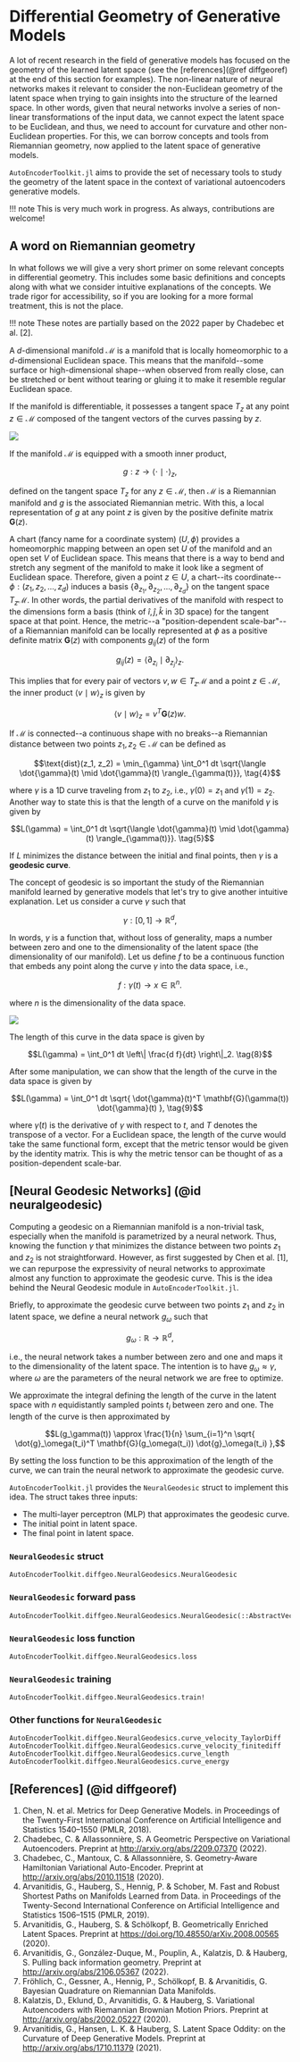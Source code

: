 # Differential Geometry of Generative Models

A lot of recent research in the field of generative models has focused on the
geometry of the learned latent space (see the [references](@ref diffgeoref) at
the end of this section for examples). The non-linear nature of neural networks
makes it relevant to consider the non-Euclidean geometry of the latent space
when trying to gain insights into the structure of the learned space. In other
words, given that neural networks involve a series of non-linear transformations
of the input data, we cannot expect the latent space to be Euclidean, and thus,
we need to account for curvature and other non-Euclidean properties. For this,
we can borrow concepts and tools from Riemannian geometry, now applied to the
latent space of generative models.

`AutoEncoderToolkit.jl` aims to provide the set of necessary tools to study the geometry
of the latent space in the context of variational autoencoders generative
models.

!!! note
    This is very much work in progress. As always, contributions are welcome!

## A word on Riemannian geometry

In what follows we will give a very short primer on some relevant concepts in
differential geometry. This includes some basic definitions and concepts along
with what we consider intuitive explanations of the concepts. We trade rigor for
accessibility, so if you are looking for a more formal treatment, this is not
the place.

!!! note
    These notes are partially based on the 2022 paper by Chadebec et al. [2].

A $d$-dimensional manifold $\mathcal{M}$ is a manifold that is locally
homeomorphic to a $d$-dimensional Euclidean space. This means that the
manifold--some surface or high-dimensional shape--when observed from really
close, can be stretched or bent without tearing or gluing it to make it resemble
regular Euclidean space. 

If the manifold is differentiable, it possesses a tangent space $T_z$ at any
point $z \in \mathcal{M}$ composed of the tangent vectors of the curves passing
by $z$. 

![](./figs/diffgeo01.png)

If the manifold $\mathcal{M}$ is equipped with a smooth inner product, 

```math
g: z \rightarrow \langle \cdot \mid \cdot \rangle_z,
\tag{1}
```
defined on the tangent space $T_z$ for any $z \in \mathcal{M}$, then
$\mathcal{M}$ is a Riemannian manifold and $g$ is the associated Riemannian
metric. With this, a local representation of $g$ at any point $z$ is given by
the positive definite matrix $\mathbf{G}(z)$.

A chart (fancy name for a coordinate system) $(U, \phi)$ provides a homeomorphic
mapping between an open set $U$ of the manifold and an open set $V$ of Euclidean
space. This means that there is a way to bend and stretch any segment of the
manifold to make it look like a segment of Euclidean space. Therefore, given a
point $z \in U$, a chart--its coordinate--$\phi: (z_1, z_2, \ldots, z_d)$
induces a basis $\{\partial_{z_1}, \partial_{z_2}, \ldots, \partial_{z_d}\}$ on
the tangent space $T_z \mathcal{M}$. In other words, the partial derivatives of
the manifold with respect to the dimensions form a basis (think of $\hat{i},
\hat{j}, \hat{k}$ in 3D space) for the tangent space at that point. Hence, the
metric--a "position-dependent scale-bar"--of a Riemannian manifold can be
locally represented at $\phi$ as a positive definite matrix $\mathbf{G}(z)$
with components $g_{ij}(z)$ of the form

```math
g_{ij}(z) = \langle \partial_{z_i} \mid \partial_{z_j} \rangle_z.
\tag{2}
```

This implies that for every pair of vectors $v, w \in T_z \mathcal{M}$ and a
point $z \in \mathcal{M}$, the inner product $\langle v \mid w \rangle_z$ is
given by

```math
\langle v \mid w \rangle_z = v^T \mathbf{G}(z) w.
\tag{3}
```

If $\mathcal{M}$ is connected--a continuous shape with no breaks--a Riemannian
distance between two points $z_1, z_2 \in \mathcal{M}$ can be defined as

```math
\text{dist}(z_1, z_2) = \min_{\gamma} \int_0^1 dt
\sqrt{\langle \dot{\gamma}(t) \mid \dot{\gamma}(t) \rangle_{\gamma(t)}},
\tag{4}
```
where $\gamma$ is a 1D curve traveling from $z_1$ to $z_2$, i.e., $\gamma(0) =
z_1$ and $\gamma(1) = z_2$. Another way to state this is that the length of a
curve on the manifold $\gamma$ is given by
```math
L(\gamma) = \int_0^1 dt 
\sqrt{\langle \dot{\gamma}(t) \mid \dot{\gamma}(t) \rangle_{\gamma(t)}}.
\tag{5}
```
If $L$ minimizes the distance between the initial and final points, then
$\gamma$ is a **geodesic curve**.

The concept of geodesic is so important the study of the Riemannian manifold
learned by generative models that let's try to give another intuitive
explanation. Let us consider a curve $\gamma$ such that
```math
\gamma: [0, 1] \rightarrow \mathbb{R}^d,
\tag{6}
```
In words, $\gamma$ is a function that, without loss of generality, maps a number
between zero and one to the dimensionality of the latent space (the
dimensionality of our manifold). Let us define $f$ to be a continuous function 
that embeds any point along the curve $\gamma$ into the data space, i.e.,
```math
f : \gamma(t) \rightarrow x \in \mathbb{R}^n.
\tag{7}
```
where $n$ is the dimensionality of the data space. 

![](./figs/diffgeo02.png)

The length of this curve in the data space is given by
```math
L(\gamma) = \int_0^1 dt
\left\| \frac{d f}{dt} \right\|_2.
\tag{8}
```
After some manipulation, we can show that the length of the curve in the data
space is given by
```math
L(\gamma) = \int_0^1 dt
\sqrt{
    \dot{\gamma}(t)^T \mathbf{G}(\gamma(t)) \dot{\gamma}(t)
},
\tag{9}
```
where $\dot{\gamma}(t)$ is the derivative of $\gamma$ with respect to $t$, and
$T$ denotes the transpose of a vector. For a Euclidean space, the length of
the curve would take the same functional form, except that the metric tensor
would be given by the identity matrix. This is why the metric tensor can be 
thought of as a position-dependent scale-bar.

## [Neural Geodesic Networks] (@id neuralgeodesic)

Computing a geodesic on a Riemannian manifold is a non-trivial task, especially
when the manifold is parametrized by a neural network. Thus, knowing the 
function $\gamma$ that minimizes the distance between two points $z_1$ and $z_2$
is not straightforward. However, as first suggested by Chen et al. [1], we can
repurpose the expressivity of neural networks to approximate almost any function
to approximate the geodesic curve. This is the idea behind the Neural Geodesic
module in `AutoEncoderToolkit.jl`.

Briefly, to approximate the geodesic curve between two points $z_1$ and $z_2$
in latent space, we define a neural network $g_\omega$ such that
```math
g_\omega: \mathbb{R} \rightarrow \mathbb{R}^d,
\tag{10}
```
i.e., the neural network takes a number between zero and one and maps it to the
dimensionality of the latent space. The intention is to have $g_\omega \approx
\gamma$, where $\omega$ are the parameters of the neural network we are free to
optimize.

We approximate the integral defining the length of the curve in the latent space
with $n$ equidistantly sampled points $t_i$ between zero and one. The length of
the curve is then approximated by
```math
L(g_\gamma(t)) \approx \frac{1}{n} \sum_{i=1}^n 
\sqrt{
    \dot{g}_\omega(t_i)^T \mathbf{G}(g_\omega(t_i)) \dot{g}_\omega(t_i)
},
```
By setting the loss function to be this approximation of the length of the
curve, we can train the neural network to approximate the geodesic curve.

`AutoEncoderToolkit.jl` provides the `NeuralGeodesic` struct to implement this idea. The
struct takes three inputs:
- The multi-layer perceptron (MLP) that approximates the geodesic curve.
- The initial point in latent space.
- The final point in latent space.

### `NeuralGeodesic` struct

```@docs
AutoEncoderToolkit.diffgeo.NeuralGeodesics.NeuralGeodesic
```

### `NeuralGeodesic` forward pass

```@docs
AutoEncoderToolkit.diffgeo.NeuralGeodesics.NeuralGeodesic(::AbstractVector)
```

### `NeuralGeodesic` loss function

```@docs
AutoEncoderToolkit.diffgeo.NeuralGeodesics.loss
```

### `NeuralGeodesic` training

```@docs
AutoEncoderToolkit.diffgeo.NeuralGeodesics.train!
```

### Other functions for `NeuralGeodesic`

```@docs
AutoEncoderToolkit.diffgeo.NeuralGeodesics.curve_velocity_TaylorDiff
AutoEncoderToolkit.diffgeo.NeuralGeodesics.curve_velocity_finitediff
AutoEncoderToolkit.diffgeo.NeuralGeodesics.curve_length
AutoEncoderToolkit.diffgeo.NeuralGeodesics.curve_energy
```


## [References] (@id diffgeoref)
1. Chen, N. et al. Metrics for Deep Generative Models. in Proceedings of the
   Twenty-First International Conference on Artificial Intelligence and
   Statistics 1540–1550 (PMLR, 2018).
2. Chadebec, C. & Allassonnière, S. A Geometric Perspective on Variational
   Autoencoders. Preprint at http://arxiv.org/abs/2209.07370 (2022).
3. Chadebec, C., Mantoux, C. & Allassonnière, S. Geometry-Aware Hamiltonian
   Variational Auto-Encoder. Preprint at http://arxiv.org/abs/2010.11518 (2020).
4. Arvanitidis, G., Hauberg, S., Hennig, P. & Schober, M. Fast and Robust
   Shortest Paths on Manifolds Learned from Data. in Proceedings of the
   Twenty-Second International Conference on Artificial Intelligence and
   Statistics 1506–1515 (PMLR, 2019).
5. Arvanitidis, G., Hauberg, S. & Schölkopf, B. Geometrically Enriched Latent
   Spaces. Preprint at https://doi.org/10.48550/arXiv.2008.00565 (2020).
6. Arvanitidis, G., González-Duque, M., Pouplin, A., Kalatzis, D. & Hauberg, S.
   Pulling back information geometry. Preprint at
   http://arxiv.org/abs/2106.05367 (2022).
7. Fröhlich, C., Gessner, A., Hennig, P., Schölkopf, B. & Arvanitidis, G.
   Bayesian Quadrature on Riemannian Data Manifolds.
8. Kalatzis, D., Eklund, D., Arvanitidis, G. & Hauberg, S. Variational
   Autoencoders with Riemannian Brownian Motion Priors. Preprint at
   http://arxiv.org/abs/2002.05227 (2020).
9. Arvanitidis, G., Hansen, L. K. & Hauberg, S. Latent Space Oddity: on the
   Curvature of Deep Generative Models. Preprint at
   http://arxiv.org/abs/1710.11379 (2021).
